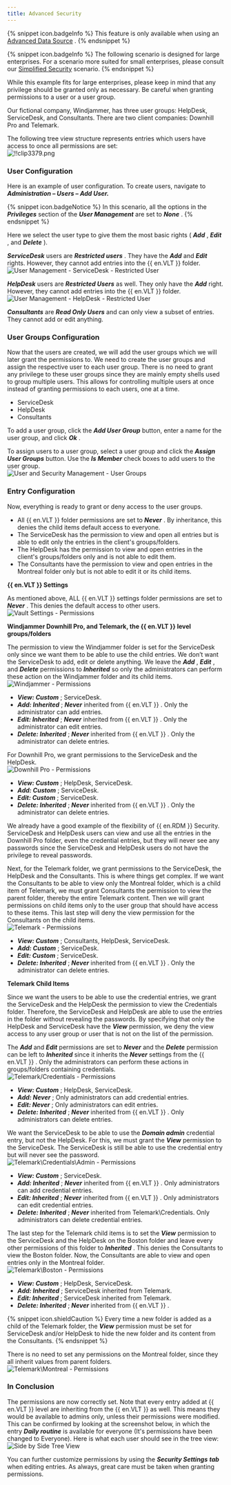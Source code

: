 ```yaml
---
title: Advanced Security
---
```

{% snippet icon.badgeInfo %} 
This feature is only available when using an [Advanced Data Source](/rdm/windows/data-sources/data-sources-types/advanced-data-sources/) . 
{% endsnippet %}
 
{% snippet icon.badgeInfo %} 
The following scenario is designed for large enterprises. For a scenario more suited for small enterprises, please consult our [Simplified Security](/rdm/windows/user-groups-based-access-control/scenarios/simplified-security/) scenario. 
{% endsnippet %}
 
While this example fits for large enterprises, please keep in mind that any privilege should be granted only as necessary. Be careful when granting permissions to a user or a user group.  

Our fictional company, Windjammer, has three user groups: HelpDesk, ServiceDesk, and Consultants. There are two client companies: Downhill Pro and Telemark.  

The following tree view structure represents entries which users have access to once all permissions are set:  
![!!clip3379.png](/img/en/rdm/windows/clip3379.png) 

### User Configuration 

Here is an example of user configuration. To create users, navigate to ***Administration – Users – Add User.*** 

{% snippet icon.badgeNotice %} 
In this scenario, all the options in the ***Privileges*** section of the ***User Management*** are set to ***None*** . 
{% endsnippet %}
 
Here we select the user type to give them the most basic rights ( ***Add*** , ***Edit*** , and ***Delete*** ).  

***ServiceDesk*** users are ***Restricted users*** . They have the ***Add*** and ***Edit*** rights. However, they cannot add entries into the {{ en.VLT }} folder.  
![User Management - ServiceDesk - Restricted User](/img/en/rdm/windows/clip3393.png) 

***HelpDesk*** users are ***Restricted Users*** as well. They only have the ***Add*** right. However, they cannot add entries into the {{ en.VLT }} folder.  
![User Management - HelpDesk - Restricted User](/img/en/rdm/windows/clip3394.png) 

***Consultants*** are ***Read Only Users*** and can only view a subset of entries. They cannot add or edit anything. 

### User Groups Configuration 

Now that the users are created, we will add the user groups which we will later grant the permissions to. We need to create the user groups and assign the respective user to each user group. There is no need to grant any privilege to these user groups since they are mainly empty shells used to group multiple users. This allows for controlling multiple users at once instead of granting permissions to each users, one at a time.  

* ServiceDesk 
* HelpDesk 
* Consultants 

To add a user group, click the ***Add User Group*** button, enter a name for the user group, and click ***Ok*** .  

To assign users to a user group, select a user group and click the ***Assign User Groups*** button. Use the ***Is Member*** check boxes to add users to the user group.  
![User and Security Management - User Groups](/img/en/rdm/windows/clip3472.png) 

### Entry Configuration 

Now, everything is ready to grant or deny access to the user groups.  

* All {{ en.VLT }} folder permissions are set to ***Never*** . By inheritance, this denies the child items default access to everyone. 
* The ServiceDesk has the permission to view and open all entries but is able to edit only the entries in the client&apos;s groups/folders. 
* The HelpDesk has the permission to view and open entries in the client&apos;s groups/folders only and is not able to edit them. 
* The Consultants have the permission to view and open entries in the Montreal folder only but is not able to edit it or its child items. 

**{{ en.VLT }} Settings** 

As mentioned above, ALL &#32; {{ en.VLT }} settings folder permissions are set to ***Never*** . This denies the default access to other users.  
![Vault Settings - Permissions](/img/en/rdm/windows/clip3397.png) 

**Windjammer Downhill Pro, and Telemark, the {{ en.VLT }} level groups/folders** 

The permission to view the Windjammer folder is set for the ServiceDesk only since we want them to be able to use the child entries. We don’t want the ServiceDesk to add, edit or delete anything. We leave the ***Add*** , ***Edit*** , and ***Delete*** permissions to ***Inherited*** so only the administrators can perform these action on the Windjammer folder and its child items.  
![Windjammer - Permissions](/img/en/rdm/windows/clip3398.png) 

* ***View: Custom*** ; ServiceDesk. 
* ***Add: Inherited*** ; ***Never*** inherited from {{ en.VLT }} . Only the administrator can add entries. 
* ***Edit: Inherited*** ; ***Never*** ***&#32;*** inherited from {{ en.VLT }} . Only the administrator can edit entries. 
* ***Delete: Inherited*** ; ***Never*** inherited from {{ en.VLT }} . Only the administrator can delete entries. 

For Downhill Pro, we grant permissions to the ServiceDesk and the HelpDesk.  
![Downhill Pro - Permissions](/img/en/rdm/windows/clip3399.png) 

* ***View: Custom*** ; HelpDesk, ServiceDesk. 
* ***Add: Custom*** ; ServiceDesk. 
* ***Edit: Custom*** ; ServiceDesk. 
* ***Delete: Inherited*** ; ***Never*** inherited from {{ en.VLT }} . Only the administrator can delete entries.  

We already have a good example of the flexibility of {{ en.RDM }} Security. ServiceDesk and HelpDesk users can view and use all the entries in the Downhill Pro folder, even the credential entries, but they will never see any passwords since the ServiceDesk and HelpDesk users do not have the privilege to reveal passwords.  

Next, for the Telemark folder, we grant permissions to the ServiceDesk, the HelpDesk and the Consultants. This is where things get complex. If we want the Consultants to be able to view only the Montreal folder, which is a child item of Telemark, we must grant Consultants the permission to view the parent folder, thereby the entire Telemark content. Then we will grant permissions on child items only to the user group that should have access to these items. This last step will deny the view permission for the Consultants on the child items.  
![Telemark - Permissions](/img/en/rdm/windows/clip3400.png) 

* ***View: Custom*** ; &#32; Consultants, HelpDesk, ServiceDesk. 
* ***Add: Custom*** ; ServiceDesk. 
* ***Edit: Custom*** ; ServiceDesk. 
* ***Delete: Inherited*** ; ***Never*** inherited from {{ en.VLT }} . Only the administrator can delete entries. 

**Telemark Child Items** 

Since we want the users to be able to use the credential entries, we grant the ServiceDesk and the HelpDesk the permission to view the Credentials folder. Therefore, the ServiceDesk and HelpDesk are able to use the entries in the folder without revealing the passwords. By specifying that only the HelpDesk and ServiceDesk have the ***View*** permission, we deny the view access to any user group or user that is not on the list of the permission.  

The ***Add*** and ***Edit*** permissions are set to ***Never*** and the ***Delete*** permission can be left to ***Inherited*** since it inherits the ***Never*** settings from the {{ en.VLT }} . Only the administrators can perform these actions in groups/folders containing credentials.  
![Telemark/Credentials - Permissions](/img/en/rdm/windows/clip3401.png) 

* ***View: Custom*** ; &#32; HelpDesk, ServiceDesk. 
* ***Add: Never*** ; Only administrators can add credential entries. 
* ***Edit: Never*** ; Only administrators can edit entries. 
* ***Delete: Inherited*** ; ***Never*** inherited from {{ en.VLT }} . Only administrators can delete entries. 

We want the ServiceDesk to be able to use the ***Domain admin*** credential entry, but not the HelpDesk. For this, we must grant the ***View*** permission to the ServiceDesk. The ServiceDesk is still be able to use the credential entry but will never see the password.  
![Telemark\Credentials\Admin - Permissions](/img/en/rdm/windows/clip3402.png) 

* ***View: Custom*** ; &#32; ServiceDesk. 
* ***Add: Inherited*** ; ***Never*** inherited from {{ en.VLT }} . Only administrators can add credential entries. 
* ***Edit: Inherited*** ; ***Never*** inherited from {{ en.VLT }} . Only administrators can edit credential entries. 
* ***Delete: Inherited*** ; ***Never*** inherited from Telemark\Credentials. Only administrators can delete credential entries.  

The last step for the Telemark child items is to set the ***View*** permission to the ServiceDesk and the HelpDesk on the Boston folder and leave every other permissions of this folder to ***Inherited*** . This denies the Consultants to view the Boston folder. Now, the Consultants are able to view and open entries only in the Montreal folder.  
![Telemark\Boston - Permissions](/img/en/rdm/windows/clip3403.png) 

* ***View: Custom*** ; &#32; HelpDesk, ServiceDesk. 
* ***Add: Inherited*** ; ServiceDesk inherited from Telemark. 
* ***Edit: Inherited*** ; ServiceDesk inherited from Telemark. 
* ***Delete: Inherited*** ; ***Never*** inherited from {{ en.VLT }} . 

{% snippet icon.shieldCaution %} 
Every time a new folder is added as a child of the Telemark folder, the ***View*** permission must be set for ServiceDesk and/or HelpDesk to hide the new folder and its content from the Consultants. 
{% endsnippet %}
 
There is no need to set any permissions on the Montreal folder, since they all inherit values from parent folders.  
![Telemark\Montreal - Permissions](/img/en/rdm/windows/clip3404.png) 

### In Conclusion 
The permissions are now correctly set. Note that every entry added at {{ en.VLT }} level are inheriting from the {{ en.VLT }} as well. This means they would be available to admins only, unless their permissions were modified. This can be confirmed by looking at the screenshot below, in which the entry ***Daily routine*** is available for everyone (It&apos;s permissions have been changed to Everyone). Here is what each user should see in the tree view:  
![Side by Side Tree View](/img/en/rdm/windows/clip3391.png) 

You can further customize permissions by using the ***Security Settings*** ***&#32;*** ***tab*** when editing entries. As always, great care must be taken when granting permissions. 

